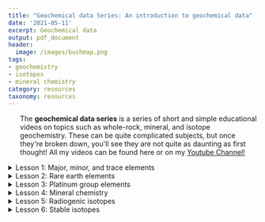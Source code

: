 ```yaml
---
title: "Geochemical data Series: An introduction to geochemical data"
date: '2021-05-11'
excerpt: Geochemical data
output: pdf_document
header:
  image: /images/bushmap.png
tags:
- geochemistry
- isotopes
- mineral chemistry
category: resources
taxonomy: resources
---
```

  
<ul>The <strong>geochemical data series</strong> is a series of short and simple educational videos on topics such as whole-rock, mineral, and isotope geochemistry. These can be quite complicated subjects, but once they're broken down, you'll see they are not quite as daunting as first thought! All my videos can be found here or on my <a id="raw-url" href="https://www.youtube.com/channel/UCEGIOAcUZaj2POpl_HfLJJg?view_as=subscriber">Youtube Channel!</a></ul>


<details>
<summary>Lesson 1: Major, minor, and trace elements</summary>
<ul> A brief introduction to major, minor, and trace elements, components of geochemical data, and commonly used calculations/diagrams. </ul>

<iframe width="560" height="315" src="https://www.youtube.com/embed/bl_pzBdvbns" title="YouTube video player" frameborder="0" allow="accelerometer; autoplay; clipboard-write; encrypted-media; gyroscope; picture-in-picture" allowfullscreen></iframe>
</details>

<details>
<summary>Lesson 2: Rare earth elements</summary>
<ul> A brief introduction to the behaviour and presentation of rare earth elements (or REEs!)</ul>

<iframe width="560" height="315" src="https://www.youtube.com/embed/_sqd1dn2W_s" title="YouTube video player" frameborder="0" allow="accelerometer; autoplay; clipboard-write; encrypted-media; gyroscope; picture-in-picture" allowfullscreen></iframe>

</details>

<details>
<summary>Lesson 3: Platinum group elements</summary>
<ul> A brief introduction to the behaviour and presentation of platinum group elements. </ul>

<iframe width="560" height="315" src="https://www.youtube.com/embed/z6r5ZbyDP0s" title="YouTube video player" frameborder="0" allow="accelerometer; autoplay; clipboard-write; encrypted-media; gyroscope; picture-in-picture" allowfullscreen></iframe>

</details>

<details>
<summary>Lesson 4: Mineral chemistry </summary>
<ul> A brief introduction to mineral chemistry and some common calculations/diagrams.</ul>

<iframe width="560" height="315" src="https://www.youtube.com/embed/1Drr3V2TQc4" title="YouTube video player" frameborder="0" allow="accelerometer; autoplay; clipboard-write; encrypted-media; gyroscope; picture-in-picture" allowfullscreen></iframe>

</details>

<details>
<summary>Lesson 5: Radiogenic isotopes </summary>
<ul> A brief introduction to common radiogenic isotope systems used in geological studies.</ul>

<iframe width="560" height="315" src="https://www.youtube.com/embed/u-S3iuwHpGs" title="YouTube video player" frameborder="0" allow="accelerometer; autoplay; clipboard-write; encrypted-media; gyroscope; picture-in-picture" allowfullscreen></iframe>

</details>

<details>
<summary>Lesson 6: Stable isotopes </summary>
<ul> A brief introduction to common stable isotope systems used in geological studies. </ul>

<iframe width="560" height="315" src="https://www.youtube.com/embed/DQ1knb075kY" title="YouTube video player" frameborder="0" allow="accelerometer; autoplay; clipboard-write; encrypted-media; gyroscope; picture-in-picture" allowfullscreen></iframe>

</details>
